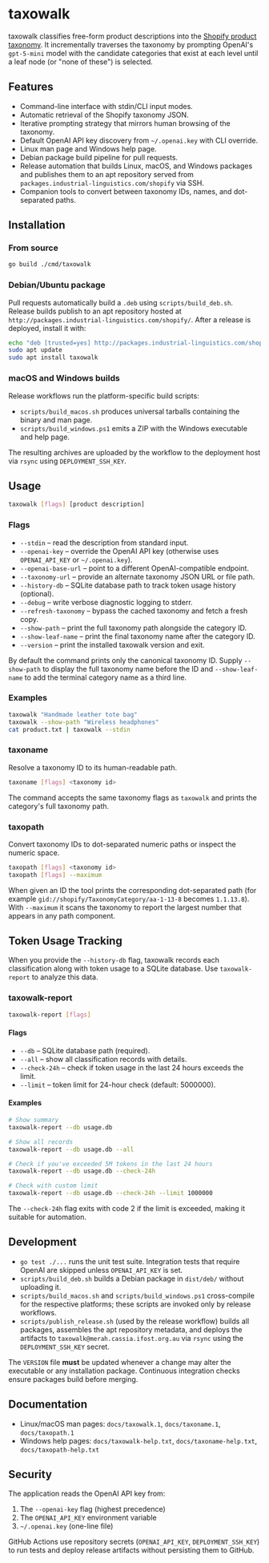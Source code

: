 # taxowalk

taxowalk classifies free-form product descriptions into the [Shopify product taxonomy](https://github.com/Shopify/product-taxonomy). It incrementally traverses the taxonomy by prompting OpenAI's `gpt-5-mini` model with the candidate categories that exist at each level until a leaf node (or "none of these") is selected.

## Features

- Command-line interface with stdin/CLI input modes.
- Automatic retrieval of the Shopify taxonomy JSON.
- Iterative prompting strategy that mirrors human browsing of the taxonomy.
- Default OpenAI API key discovery from `~/.openai.key` with CLI override.
- Linux man page and Windows help page.
- Debian package build pipeline for pull requests.
- Release automation that builds Linux, macOS, and Windows packages and publishes them to an apt repository served from `packages.industrial-linguistics.com/shopify` via SSH.
- Companion tools to convert between taxonomy IDs, names, and dot-separated paths.

## Installation

### From source

```bash
go build ./cmd/taxowalk
```

### Debian/Ubuntu package

Pull requests automatically build a `.deb` using `scripts/build_deb.sh`. Release builds publish to an apt repository hosted at `http://packages.industrial-linguistics.com/shopify/`. After a release is deployed, install it with:

```bash
echo "deb [trusted=yes] http://packages.industrial-linguistics.com/shopify/apt stable main" | sudo tee /etc/apt/sources.list.d/taxowalk.list
sudo apt update
sudo apt install taxowalk
```

### macOS and Windows builds

Release workflows run the platform-specific build scripts:

- `scripts/build_macos.sh` produces universal tarballs containing the binary and man page.
- `scripts/build_windows.ps1` emits a ZIP with the Windows executable and help page.

The resulting archives are uploaded by the workflow to the deployment host via `rsync` using `DEPLOYMENT_SSH_KEY`.

## Usage

```bash
taxowalk [flags] [product description]
```

### Flags

- `--stdin` – read the description from standard input.
- `--openai-key` – override the OpenAI API key (otherwise uses `OPENAI_API_KEY` or `~/.openai.key`).
- `--openai-base-url` – point to a different OpenAI-compatible endpoint.
- `--taxonomy-url` – provide an alternate taxonomy JSON URL or file path.
- `--history-db` – SQLite database path to track token usage history (optional).
- `--debug` – write verbose diagnostic logging to stderr.
- `--refresh-taxonomy` – bypass the cached taxonomy and fetch a fresh copy.
- `--show-path` – print the full taxonomy path alongside the category ID.
- `--show-leaf-name` – print the final taxonomy name after the category ID.
- `--version` – print the installed taxowalk version and exit.

By default the command prints only the canonical taxonomy ID. Supply `--show-path` to display the full taxonomy name before the ID and `--show-leaf-name` to add the terminal category name as a third line.

### Examples

```bash
taxowalk "Handmade leather tote bag"
taxowalk --show-path "Wireless headphones"
cat product.txt | taxowalk --stdin
```

### taxoname

Resolve a taxonomy ID to its human-readable path.

```bash
taxoname [flags] <taxonomy id>
```

The command accepts the same taxonomy flags as `taxowalk` and prints the category's full taxonomy path.

### taxopath

Convert taxonomy IDs to dot-separated numeric paths or inspect the numeric space.

```bash
taxopath [flags] <taxonomy id>
taxopath [flags] --maximum
```

When given an ID the tool prints the corresponding dot-separated path (for example `gid://shopify/TaxonomyCategory/aa-1-13-8` becomes `1.1.13.8`). With `--maximum` it scans the taxonomy to report the largest number that appears in any path component.

## Token Usage Tracking

When you provide the `--history-db` flag, taxowalk records each classification along with token usage to a SQLite database. Use `taxowalk-report` to analyze this data.

### taxowalk-report

```bash
taxowalk-report [flags]
```

#### Flags

- `--db` – SQLite database path (required).
- `--all` – show all classification records with details.
- `--check-24h` – check if token usage in the last 24 hours exceeds the limit.
- `--limit` – token limit for 24-hour check (default: 5000000).

#### Examples

```bash
# Show summary
taxowalk-report --db usage.db

# Show all records
taxowalk-report --db usage.db --all

# Check if you've exceeded 5M tokens in the last 24 hours
taxowalk-report --db usage.db --check-24h

# Check with custom limit
taxowalk-report --db usage.db --check-24h --limit 1000000
```

The `--check-24h` flag exits with code 2 if the limit is exceeded, making it suitable for automation.

## Development

- `go test ./...` runs the unit test suite. Integration tests that require OpenAI are skipped unless `OPENAI_API_KEY` is set.
- `scripts/build_deb.sh` builds a Debian package in `dist/deb/` without uploading it.
- `scripts/build_macos.sh` and `scripts/build_windows.ps1` cross-compile for the respective platforms; these scripts are invoked only by release workflows.
- `scripts/publish_release.sh` (used by the release workflow) builds all packages, assembles the apt repository metadata, and deploys the artifacts to `taxowalk@merah.cassia.ifost.org.au` via `rsync` using the `DEPLOYMENT_SSH_KEY` secret.

The `VERSION` file **must** be updated whenever a change may alter the executable or any installation package. Continuous integration checks ensure packages build before merging.

## Documentation

- Linux/macOS man pages: `docs/taxowalk.1`, `docs/taxoname.1`, `docs/taxopath.1`
- Windows help pages: `docs/taxowalk-help.txt`, `docs/taxoname-help.txt`, `docs/taxopath-help.txt`

## Security

The application reads the OpenAI API key from:

1. The `--openai-key` flag (highest precedence)
2. The `OPENAI_API_KEY` environment variable
3. `~/.openai.key` (one-line file)

GitHub Actions use repository secrets (`OPENAI_API_KEY`, `DEPLOYMENT_SSH_KEY`) to run tests and deploy release artifacts without persisting them to GitHub.

